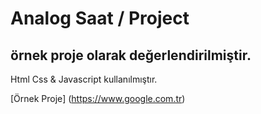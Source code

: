 # Analog Saat / Project

## örnek proje olarak değerlendirilmiştir.

Html Css & Javascript kullanılmıştır.

[Örnek Proje] (https://www.google.com.tr)
